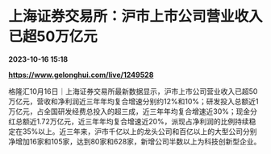 # 上海证券交易所：沪市上市公司营业收入已超50万亿元

**2023-10-16 15:18**

**https://www.gelonghui.com/live/1249528**

格隆汇10月16日｜上海证券交易所最新数据显示，沪市上市公司营业收入已超50万亿元，营收和净利润近三年年均复合增速分别约12%和10%；研发投入总额近1万亿元，占全国研发经费总投入的超三成，近三年年均复合增速近30%；现金分红总额近1.72万亿元，近三年年均复合增速近20%，派现占净利润的比例持续稳定在35%以上。近三年来，沪市千亿以上的龙头公司和百亿以上的大型公司分别净增加16家和105家，达到80家和628家，新增公司半数以上为科技创新型企业。